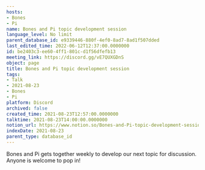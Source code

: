 ```yaml
---
hosts:
- Bones
- Pi
name: Bones and Pi topic development session
language_level: No limit
parent_database_id: e9339446-880f-4ef0-8ad7-8ad1f507dded
last_edited_time: 2022-06-12T12:37:00.0000000
id: be2403c3-ee60-4ff1-801c-d1f56dfefb13
meeting_link: https://discord.gg/vE7QUXGDnS
object: page
title: Bones and Pi topic development session
tags:
- Talk
- 2021-08-23
- Bones
- Pi
platform: Discord
archived: false
created_time: 2021-08-23T12:57:00.0000000
talktime: 2021-08-23T14:00:00.0000000
notion_url: https://www.notion.so/Bones-and-Pi-topic-development-session-be2403c3ee604ff1801cd1f56dfefb13
indexDate: 2021-08-23
parent_type: database_id
---
```


Bones and Pi gets together weekly to develop our next topic for discussion.
Anyone is welcome to pop in!










